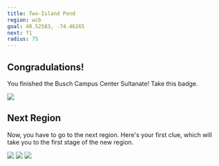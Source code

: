 ```yaml
---
title: Two-Island Pond
region: wcb
goal: 40.52583, -74.46265
next: f1
radius: 75
---
```


## Congradulations!

You finished the Busch Campus Center Sultanate! Take this badge.

<img src="/treasure-hunt/badges/bcc.png" class="badge" />

## Next Region

Now, you have to go to the next region.
Here's your first clue, which will take you to the first stage of the new region.

![](https://i.ytimg.com/vi/qNoVTWSgZTk/maxresdefault.jpg)
![](https://i.kym-cdn.com/entries/icons/original/000/028/987/lightningspeed.jpg)
![](http://imagesvc.timeincapp.com/v3/foundry/image/?q=70&w=1440&url=https%3A%2F%2Ftimedotcom.files.wordpress.com%2F2017%2F07%2Fgettyimages-815368798-1920.jpg%3Fquality%3D85)
